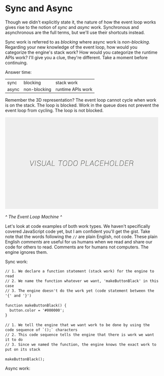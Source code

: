 # Sync and Async

Though we didn't explicitly state it, the nature of how the event loop works gives rise to the notion of *sync* and *async* work. Synchronous and asynchronous are the full terms, but we'll use their shortcuts instead.

Sync work is referred to as *blocking* where async work is *non-blocking*. Regarding your new knowledge of the event loop, how would you categorize the engine's stack work? How would you categorize the runtime APIs work? I'll give you a clue, they're different. Take a moment before continuing.

Answer time:
<table>
  <tr>
    <td>sync</td>
    <td>blocking</td>
    <td>stack work</td>
  </tr>
  <tr>
    <td>async</td>
    <td>non-blocking</td>
    <td>runtime APIs work</td>
  </tr>
</table>

Remember the 3D representation? The event loop cannot cycle when work is on the stack. The loop is blocked. Work in the queue does not prevent the event loop from cycling. The loop is not blocked.

![alt text](../assets/visual-todo-placeholder.jpg "The Event Loop Machine")

*^ The Event Loop Machine ^*

Let's look at code examples of both work types. We haven't specifically covered JavaScript code yet, but I am confident you'll get the gist. Take note that the words following the `//` are plain English, not code. These plain English *comments* are useful for us humans when we read and share our code for others to read. Comments are for humans not computers. The engine ignores them.

Sync work:
```
// 1. We declare a function statement (stack work) for the engine to read
// 2. We name the function whatever we want, 'makeButtonBlack' in this case
// 3. The engine doesn't do the work yet (code statement between the '{' and '}')

function makeButtonBlack() {
  button.color = '#000000';
}

// 1. We tell the engine that we want work to be done by using the code sequence of `();` characters
// 2. This code sequence tells the engine that there is work we want it to do
// 3. Since we named the function, the engine knows the exact work to put on its stack

makeButtonBlack();
```

Async work:
```

```
